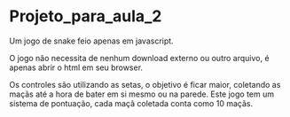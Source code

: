 # Projeto_para_aula_2
Um jogo de snake feio apenas em javascript.

O jogo não necessita de nenhum download externo ou outro arquivo, é apenas abrir o html em seu browser.

Os controles são utilizando as setas, o objetivo é ficar maior, coletando as maçãs até a hora de bater em si mesmo ou na parede.
Este jogo tem um sistema de pontuação, cada maçã coletada conta como 10 maçãs.
